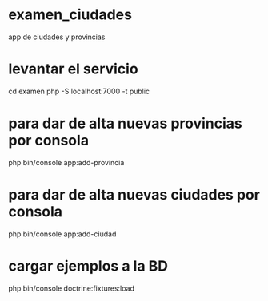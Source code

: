 # examen_ciudades
 app de ciudades y provincias

# levantar el servicio

cd examen
php -S localhost:7000 -t public

# para dar de alta nuevas provincias por consola
php bin/console app:add-provincia

# para dar de alta nuevas ciudades por consola
php bin/console app:add-ciudad

# cargar ejemplos a la BD
php bin/console doctrine:fixtures:load
